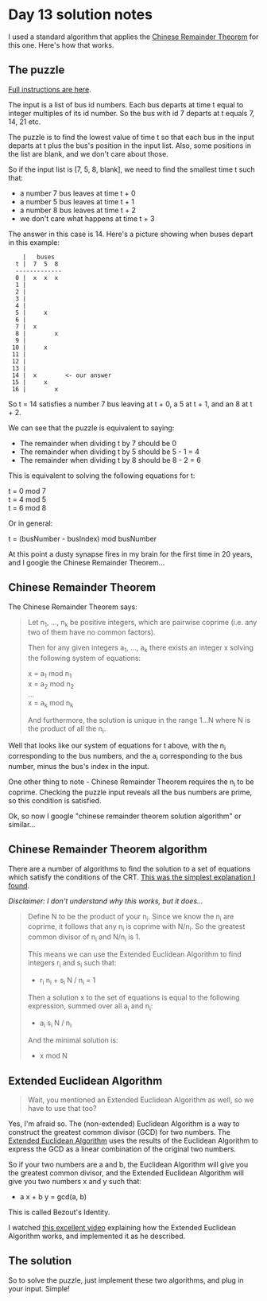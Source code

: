 # Day 13 solution notes

I used a standard algorithm that applies the [Chinese Remainder Theorem][chinese-remainder-wiki] for this one. Here's how that works.

## The puzzle

[Full instructions are here](Instructions.txt).

The input is a list of bus id numbers. Each bus departs at time t equal to integer multiples of its id number. So the bus with id 7 departs at t equals 7, 14, 21 etc.

The puzzle is to find the lowest value of time t so that each bus in the input departs at t plus the bus's position in the input list. Also, some positions in the list are blank, and we don't care about those.

So if the input list is [7, 5, 8, blank], we need to find the smallest time t such that:
- a number 7 bus leaves at time t + 0
- a number 5 bus leaves at time t + 1
- a number 8 bus leaves at time t + 2
- we don't care what happens at time t + 3

The answer in this case is 14. Here's a picture showing when buses depart in this example:
```
    |   buses
  t |  7  5  8
  -------------
  0 |  x  x  x
  1 |
  2 |
  3 |
  4 |
  5 |     x
  6 |
  7 |  x
  8 |        x
  9 |
 10 |     x
 11 |
 12 |
 13 |
 14 |  x        <- our answer
 15 |     x
 16 |        x
```

So t = 14 satisfies a number 7 bus leaving at t + 0, a 5 at t + 1, and an 8 at t + 2.

We can see that the puzzle is equivalent to saying:
- The remainder when dividing t by 7 should be 0
- The remainder when dividing t by 5 should be 5 - 1 = 4
- The remainder when dividing t by 8 should be 8 - 2 = 6

This is equivalent to solving the following equations for t:

t = 0 mod 7  
t = 4 mod 5  
t = 6 mod 8

Or in general:

t = (busNumber - busIndex) mod busNumber

At this point a dusty synapse fires in my brain for the first time in 20 years, and I google the Chinese Remainder Theorem...

## Chinese Remainder Theorem

The Chinese Remainder Theorem says:

> Let n<sub>1</sub>, ..., n<sub>k</sub> be positive integers, which are pairwise coprime (i.e. any two  of them have no common factors).
> 
> Then for any given integers a<sub>1</sub>, ..., a<sub>k</sub> there exists an integer x solving the following system of equations:
> 
> x = a<sub>1</sub> mod n<sub>1</sub>  
> x = a<sub>2</sub> mod n<sub>2</sub>  
> ...  
> x = a<sub>k</sub> mod n<sub>k</sub>
> 
> And furthermore, the solution is unique in the range 1...N where N is the product of all the n<sub>i</sub>.

Well that looks like our system of equations for t above, with the n<sub>i</sub> corresponding to the bus numbers, and the a<sub>i</sub> corresponding to the bus number, minus the bus's index in the input.

One other thing to note - Chinese Remainder Theorem requires the n<sub>i</sub> to be coprime. Checking the puzzle input reveals all the bus numbers are prime, so this condition is satisfied.

Ok, so now I google "chinese remainder theorem solution algorithm" or similar...

## Chinese Remainder Theorem algorithm

There are a number of algorithms to find the solution to a set of equations which satisfy the conditions of the CRT. [This was the simplest explanation I found][chinese-remainder-algo].

*Disclaimer: I don't understand why this works, but it does...*

> Define N to be the product of your n<sub>i</sub>. Since we know the n<sub>i</sub> are coprime, it follows that any n<sub>i</sub> is coprime with N/n<sub>i</sub>. So the greatest common divisor of n<sub>i</sub> and N/n<sub>i</sub> is 1.
> 
> This means we can use the Extended Euclidean Algorithm to find integers r<sub>i</sub> and s<sub>i</sub> such that:
> 
> - r<sub>i</sub> n<sub>i</sub> + s<sub>i</sub> N / n<sub>i</sub> = 1
> 
> Then a solution x to the set of equations is equal to the following expression, summed over all a<sub>i</sub> and n<sub>i</sub>:
> - a<sub>i</sub> s<sub>i</sub> N / n<sub>i</sub>
> 
> And the minimal solution is:
> 
> - x mod N

## Extended Euclidean Algorithm

> Wait, you mentioned an Extended Euclidean Algorithm as well, so we have to use that too?

Yes, I'm afraid so. The (non-extended) Euclidean Algorithm is a way to construct the greatest common divisor (GCD) for two numbers. The [Extended Euclidean Algorithm][extended-euclid-wiki] uses the results of the Euclidean Algorithm to express the GCD as a linear combination of the original two numbers.

So if your two numbers are a and b, the Euclidean Algorithm will give you the greatest common divisor, and the Extended Euclidean Algorithm will give you two numbers x and y such that:

- a x + b y = gcd(a, b)

This is called Bezout's Identity.

I watched [this excellent video][extended-euclid-vid] explaining how the Extended Euclidean Algorithm works, and implemented it as he described.

## The solution

So to solve the puzzle, just implement these two algorithms, and plug in your input. Simple!

[chinese-remainder-wiki]: https://en.wikipedia.org/wiki/Chinese_Remainder_Theorem
[chinese-remainder-algo]: https://rosettacode.org/wiki/Chinese_remainder_theorem
[extended-euclid-wiki]: https://en.wikipedia.org/wiki/Extended_Euclidean_algorithm
[extended-euclid-vid]: https://www.youtube.com/watch?v=hB34-GSDT3k